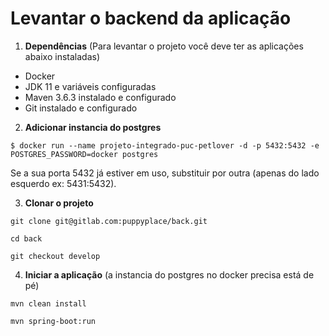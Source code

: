 # Levantar o backend da aplicação

1. **Dependências** (Para levantar o projeto você deve ter as aplicações abaixo instaladas)
  - Docker
  - JDK 11 e variáveis configuradas
  - Maven 3.6.3 instalado e configurado
  - Git instalado e configurado

2. **Adicionar instancia do postgres**

```console
$ docker run --name projeto-integrado-puc-petlover -d -p 5432:5432 -e POSTGRES_PASSWORD=docker postgres
```
  
Se a sua porta 5432 já estiver em uso, substituir por outra (apenas do lado esquerdo ex: 5431:5432).

3. **Clonar o projeto**

```console
git clone git@gitlab.com:puppyplace/back.git
```
```console
cd back
```
```console
git checkout develop
```

4. **Iniciar a aplicação** (a instancia do postgres no docker precisa está de pé)

```console
mvn clean install
```

```console
mvn spring-boot:run
```